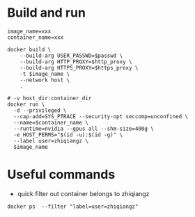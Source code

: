 # Build and run
```shell
image_name=xxx
container_name=xxx

docker build \
    --build-arg USER_PASSWD=$passwd \
    --build-arg HTTP_PROXY=$http_proxy \
    --build-arg HTTPS_PROXY=$https_proxy \
    -t $image_name \
    --network host \
    .

# -v host_dir:container_dir
docker run \
  -d --privileged \
  --cap-add=SYS_PTRACE --security-opt seccomp=unconfined \
  --name=$container_name \
  --runtime=nvidia --gpus all --shm-size=400g \
  -e HOST_PERMS="$(id -u):$(id -g)" \
  --label user=zhiqiangz \
  $image_name
```

# Useful commands
- quick filter out container belongs to zhiqiangz
```shell
docker ps  --filter "label=user=zhiqiangz"
```

